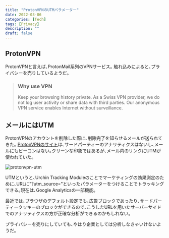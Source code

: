 ```yaml
---
title: "ProtonVPNのUTMパラメーター"
date: 2022-03-06
categories: [Tech]
tags: [Privacy]
description: ""
draft: false
---
```


## ProtonVPN

ProtonVPNと言えば､ProtonMail系列のVPNサービス｡
触れ込みによると､プライバシーを売りしているようだ｡

> ### Why use VPN
> Keep your browsing history private. As a Swiss VPN provider, we do not log user activity or share data with third parties. Our anonymous VPN service enables Internet without surveillance.

## メールにはUTM

ProtonVPNのアカウントを削除した際に､削除完了を知らせるメールが送られてきた｡
[ProtonVPNのサイト](https://protonvpn.com/)は､サードパーティーのアナリティクスはないし､メールにもビーコンはない｡クリーンな印象ではあるが､メール内のリンクにUTMが使われていた｡

![protonvpn-utm](/img/protonvpn-utm.png)

UTMというと､Urchin Tracking Moduleのことでマーケティングの効果測定のために､URLに"?utm_source="といったパラメーターをつけることでトラッキングできる｡現在は､Google Analyticsの一部機能｡

最近では､ブラウザのデフォルト設定でも､広告ブロックであったり､サードパーティークッキーのブロックができるので､こうしたURLを用いたサーバーサイドでのアナリティクスの方が正確な分析ができるのかもしれない｡

プライバシーを売りにしていても､やはり企業としては分析しなきゃいけないようだ｡
